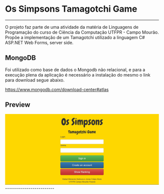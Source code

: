 # Os Simpsons Tamagotchi Game
--------------------------
O projeto faz parte de uma atividade da matéria de Linguagens de Programação do curso de Ciência da Computação UTFPR - Campo Mourão. Propõe a implementação de um Tamagotchi utilizado a linguagem C# ASP.NET Web Forms, server side.

## MongoDB
Foi utilizado como base de dados o Mongodb não relacional, e para a execução plena da aplicação é necessário a instalação do mesmo o link para download segue abaixo.

https://www.mongodb.com/download-center#atlas

## Preview
<div align="center">
      <img src="login.JPG" width="600px"</img> 
</div>
-------------------------
